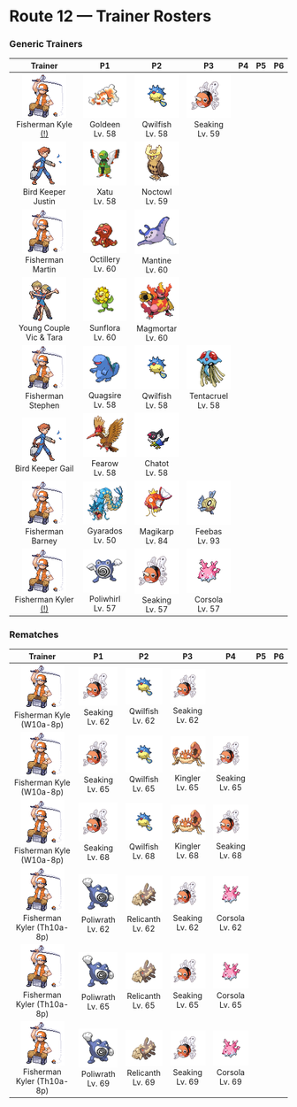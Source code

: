 # Route 12 — Trainer Rosters

### Generic Trainers

| Trainer | P1 | P2 | P3 | P4 | P5 | P6 |
|:-------:|:--:|:--:|:--:|:--:|:--:|:--:|
| ![Fisherman Kyle (!)](../../assets/trainers/fisherman.png "Fisherman Kyle (!)")<br>Fisherman Kyle [(!)](#rematches) | ![Goldeen](../../assets/sprites/goldeen/front.gif "Its dorsal, pectoral and tail fins wave elegantly in water. That is why it is known as the water dancer.")<br>Goldeen<br>Lv. 58 | ![Qwilfish](../../assets/sprites/qwilfish/front.gif "To fire its poison spikes, it must inflate its body by drinking over 2.6 gallons of water all at once.")<br>Qwilfish<br>Lv. 58 | ![Seaking](../../assets/sprites/seaking/front.gif "During spawning season, SEAKING gather from all over, causing rivers to appear a brilliant red.")<br>Seaking<br>Lv. 59 |
| ![Bird Keeper Justin](../../assets/trainers/bird_keeper.png "Bird Keeper Justin")<br>Bird Keeper Justin | ![Xatu](../../assets/sprites/xatu/front.gif "They say that it stays still and quiet because it is seeing both the past and future at the same time.")<br>Xatu<br>Lv. 58 | ![Noctowl](../../assets/sprites/noctowl/front.gif "Its eyes are specially adapted. They concentrate even faint light and enable it to see in the dark.")<br>Noctowl<br>Lv. 59 |
| ![Fisherman Martin](../../assets/trainers/fisherman.png "Fisherman Martin")<br>Fisherman Martin | ![Octillery](../../assets/sprites/octillery/front.gif "It traps foes with the suction cups on its tentacles, then smashes them with its rock-hard head.")<br>Octillery<br>Lv. 60 | ![Mantine](../../assets/sprites/mantine/front.gif "As it majestically swims, it doesn’t care if REMORAID attach to it for scavenging its leftovers.")<br>Mantine<br>Lv. 60 |
| ![Young Couple Vic & Tara](../../assets/trainers/young_couple.png "Young Couple Vic & Tara")<br>Young Couple Vic & Tara | ![Sunflora](../../assets/sprites/sunflora/front.gif "It converts sunlight into energy. In the darkness after sunset, it closes its petals and becomes still.")<br>Sunflora<br>Lv. 60 | ![Magmortar](../../assets/sprites/magmortar/front.gif "It blasts fireballs of over 3,600 degrees Fahrenheit out of its arms. Its breath also sears and sizzles.")<br>Magmortar<br>Lv. 60 |
| ![Fisherman Stephen](../../assets/trainers/fisherman.png "Fisherman Stephen")<br>Fisherman Stephen | ![Quagsire](../../assets/sprites/quagsire/front.gif "This carefree Pokémon has an easy-going nature. While swimming, it always bumps into boat hulls.")<br>Quagsire<br>Lv. 58 | ![Qwilfish](../../assets/sprites/qwilfish/front.gif "To fire its poison spikes, it must inflate its body by drinking over 2.6 gallons of water all at once.")<br>Qwilfish<br>Lv. 58 | ![Tentacruel](../../assets/sprites/tentacruel/front.gif "Its 80 tentacles absorb water and stretch almost endlessly to constrict its prey and enemies.")<br>Tentacruel<br>Lv. 58 |
| ![Bird Keeper Gail](../../assets/trainers/bird_keeper.png "Bird Keeper Gail")<br>Bird Keeper Gail | ![Fearow](../../assets/sprites/fearow/front.gif "It shoots itself suddenly high into the sky, then plummets down in one fell swoop to strike its prey.")<br>Fearow<br>Lv. 58 | ![Chatot](../../assets/sprites/chatot/front.gif "It mimics the cries of other Pokémon to trick them into thinking it’s one of them. This way they won’t attack it.")<br>Chatot<br>Lv. 58 |
| ![Fisherman Barney](../../assets/trainers/fisherman.png "Fisherman Barney")<br>Fisherman Barney | ![Gyarados](../../assets/sprites/gyarados/front.gif "They say that during past strife, GYARADOS would appear and leave blazing ruins in its wake.")<br>Gyarados<br>Lv. 50 | ![Magikarp](../../assets/sprites/magikarp/front.gif "An underpowered, pathetic Pokémon. It may jump high on rare occasions, but usually not more than seven feet.")<br>Magikarp<br>Lv. 84 | ![Feebas](../../assets/sprites/feebas/front.gif "It is the shabbiest Pokémon of all. It forms in schools and lives at the bottom of rivers.")<br>Feebas<br>Lv. 93 |
| ![Fisherman Kyler (!)](../../assets/trainers/fisherman.png "Fisherman Kyler (!)")<br>Fisherman Kyler [(!)](#rematches) | ![Poliwhirl](../../assets/sprites/poliwhirl/front.gif "The swirl on its belly subtly undulates. Staring at it may gradually cause drowsiness.")<br>Poliwhirl<br>Lv. 57 | ![Seaking](../../assets/sprites/seaking/front.gif "During spawning season, SEAKING gather from all over, causing rivers to appear a brilliant red.")<br>Seaking<br>Lv. 57 | ![Corsola](../../assets/sprites/corsola/front.gif "It continuously sheds and grows. The tip of its head is prized as a treasure because of its beauty.")<br>Corsola<br>Lv. 57 |


### Rematches

| Trainer | P1 | P2 | P3 | P4 | P5 | P6 |
|:-------:|:--:|:--:|:--:|:--:|:--:|:--:|
| ![Fisherman Kyle (W10a-8p)](../../assets/trainers/fisherman.png "Fisherman Kyle (W10a-8p)")<br>Fisherman Kyle (W10a-8p) | ![Seaking](../../assets/sprites/seaking/front.gif "During spawning season, SEAKING gather from all over, causing rivers to appear a brilliant red.")<br>Seaking<br>Lv. 62 | ![Qwilfish](../../assets/sprites/qwilfish/front.gif "To fire its poison spikes, it must inflate its body by drinking over 2.6 gallons of water all at once.")<br>Qwilfish<br>Lv. 62 | ![Seaking](../../assets/sprites/seaking/front.gif "During spawning season, SEAKING gather from all over, causing rivers to appear a brilliant red.")<br>Seaking<br>Lv. 62 |
| ![Fisherman Kyle (W10a-8p)](../../assets/trainers/fisherman.png "Fisherman Kyle (W10a-8p)")<br>Fisherman Kyle (W10a-8p) | ![Seaking](../../assets/sprites/seaking/front.gif "During spawning season, SEAKING gather from all over, causing rivers to appear a brilliant red.")<br>Seaking<br>Lv. 65 | ![Qwilfish](../../assets/sprites/qwilfish/front.gif "To fire its poison spikes, it must inflate its body by drinking over 2.6 gallons of water all at once.")<br>Qwilfish<br>Lv. 65 | ![Kingler](../../assets/sprites/kingler/front.gif "It can hardly lift its massive, overgrown pincer. The pincer’s size makes it difficult to aim properly.")<br>Kingler<br>Lv. 65 | ![Seaking](../../assets/sprites/seaking/front.gif "During spawning season, SEAKING gather from all over, causing rivers to appear a brilliant red.")<br>Seaking<br>Lv. 65 |
| ![Fisherman Kyle (W10a-8p)](../../assets/trainers/fisherman.png "Fisherman Kyle (W10a-8p)")<br>Fisherman Kyle (W10a-8p) | ![Seaking](../../assets/sprites/seaking/front.gif "During spawning season, SEAKING gather from all over, causing rivers to appear a brilliant red.")<br>Seaking<br>Lv. 68 | ![Qwilfish](../../assets/sprites/qwilfish/front.gif "To fire its poison spikes, it must inflate its body by drinking over 2.6 gallons of water all at once.")<br>Qwilfish<br>Lv. 68 | ![Kingler](../../assets/sprites/kingler/front.gif "It can hardly lift its massive, overgrown pincer. The pincer’s size makes it difficult to aim properly.")<br>Kingler<br>Lv. 68 | ![Seaking](../../assets/sprites/seaking/front.gif "During spawning season, SEAKING gather from all over, causing rivers to appear a brilliant red.")<br>Seaking<br>Lv. 68 |
| ![Fisherman Kyler (Th10a-8p)](../../assets/trainers/fisherman.png "Fisherman Kyler (Th10a-8p)")<br>Fisherman Kyler (Th10a-8p) | ![Poliwrath](../../assets/sprites/poliwrath/front.gif "This strong and skilled swimmer is even capable of crossing the Pacific Ocean just by kicking.")<br>Poliwrath<br>Lv. 62 | ![Relicanth](../../assets/sprites/relicanth/front.gif "Discovered by chance during deep-sea explorations, it has not changed since ancient times.")<br>Relicanth<br>Lv. 62 | ![Seaking](../../assets/sprites/seaking/front.gif "During spawning season, SEAKING gather from all over, causing rivers to appear a brilliant red.")<br>Seaking<br>Lv. 62 | ![Corsola](../../assets/sprites/corsola/front.gif "It continuously sheds and grows. The tip of its head is prized as a treasure because of its beauty.")<br>Corsola<br>Lv. 62 |
| ![Fisherman Kyler (Th10a-8p)](../../assets/trainers/fisherman.png "Fisherman Kyler (Th10a-8p)")<br>Fisherman Kyler (Th10a-8p) | ![Poliwrath](../../assets/sprites/poliwrath/front.gif "This strong and skilled swimmer is even capable of crossing the Pacific Ocean just by kicking.")<br>Poliwrath<br>Lv. 65 | ![Relicanth](../../assets/sprites/relicanth/front.gif "Discovered by chance during deep-sea explorations, it has not changed since ancient times.")<br>Relicanth<br>Lv. 65 | ![Seaking](../../assets/sprites/seaking/front.gif "During spawning season, SEAKING gather from all over, causing rivers to appear a brilliant red.")<br>Seaking<br>Lv. 65 | ![Corsola](../../assets/sprites/corsola/front.gif "It continuously sheds and grows. The tip of its head is prized as a treasure because of its beauty.")<br>Corsola<br>Lv. 65 |
| ![Fisherman Kyler (Th10a-8p)](../../assets/trainers/fisherman.png "Fisherman Kyler (Th10a-8p)")<br>Fisherman Kyler (Th10a-8p) | ![Poliwrath](../../assets/sprites/poliwrath/front.gif "This strong and skilled swimmer is even capable of crossing the Pacific Ocean just by kicking.")<br>Poliwrath<br>Lv. 69 | ![Relicanth](../../assets/sprites/relicanth/front.gif "Discovered by chance during deep-sea explorations, it has not changed since ancient times.")<br>Relicanth<br>Lv. 69 | ![Seaking](../../assets/sprites/seaking/front.gif "During spawning season, SEAKING gather from all over, causing rivers to appear a brilliant red.")<br>Seaking<br>Lv. 69 | ![Corsola](../../assets/sprites/corsola/front.gif "It continuously sheds and grows. The tip of its head is prized as a treasure because of its beauty.")<br>Corsola<br>Lv. 69 |

